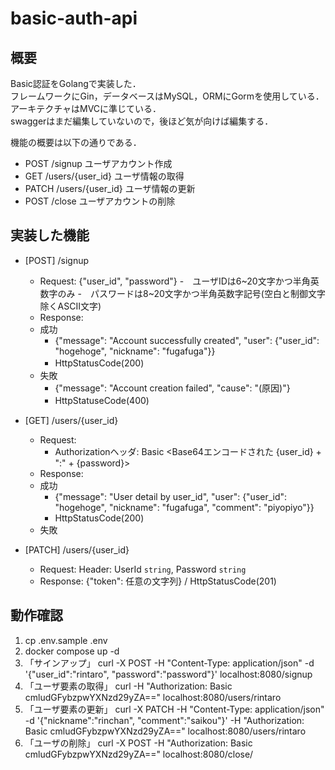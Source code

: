 # basic-auth-api

## 概要
Basic認証をGolangで実装した．  
フレームワークにGin，データベースはMySQL，ORMにGormを使用している．  
アーキテクチャはMVCに準じている．  
swaggerはまだ編集していないので，後ほど気が向けば編集する．  

機能の概要は以下の通りである．
- POST /signup ユーザアカウント作成
- GET /users/{user_id} ユーザ情報の取得
- PATCH /users/{user_id} ユーザ情報の更新
- POST /close ユーザアカウントの削除

## 実装した機能
- [POST] /signup
  - Request: {"user_id", "password"} 
    -　ユーザIDは6~20文字かつ半角英数字のみ
    -　パスワードは8~20文字かつ半角英数字記号(空白と制御文字除くASCII文字)
  - Response: 
  - 成功
    - {"message": "Account successfully created", "user": {"user_id": "hogehoge", "nickname": "fugafuga"}} 
    - HttpStatusCode(200)　
  - 失敗
    - {"message": "Account creation failed", "cause": "(原因)"}
    - HttpStatuseCode(400)　
- [GET] /users/{user_id}
  - Request: 
    - Authorizationヘッダ: Basic <Base64エンコードされた {user_id} + ":" + {password}>
  - Response:
  - 成功
    - {"message": "User detail by user_id", "user": {"user_id": "hogehoge", "nickname": "fugafuga", "comment": "piyopiyo"}} 
    - HttpStatusCode(200)
  - 失敗

- [PATCH] /users/{user_id}
  - Request: Header: UserId `string`, Password `string`
  - Response: {"token": 任意の文字列} / HttpStatusCode(201)

## 動作確認
1. cp .env.sample .env
1. docker compose up -d
1. 「サインアップ」 curl -X POST -H "Content-Type: application/json" -d '{"user_id":"rintaro", "password":"password"}' localhost:8080/signup
2. 「ユーザ要素の取得」 curl -H "Authorization: Basic cmludGFybzpwYXNzd29yZA=="  localhost:8080/users/rintaro
3. 「ユーザ要素の更新」 curl -X PATCH -H "Content-Type: application/json" -d '{"nickname":"rinchan", "comment":"saikou"}' -H "Authorization: Basic cmludGFybzpwYXNzd29yZA=="  localhost:8080/users/rintaro
4. 「ユーザの削除」 curl -X POST -H "Authorization: Basic cmludGFybzpwYXNzd29yZA=="  localhost:8080/close/

